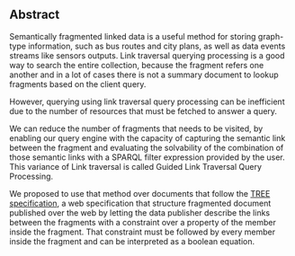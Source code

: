 ## Abstract
<!-- Context      -->
Semantically fragmented linked data is a useful method for storing graph-type information,
such as bus routes and city plans, as well as data events streams like sensors outputs.
Link traversal querying processing is a good way to search the entire collection,
because the fragment refers one another 
and in a lot of cases there is not a summary document to lookup fragments based on the client query.
<!-- Need         -->
However, querying using link traversal query processing can be inefficient due to the number of resources that must be fetched to answer a query.
<!-- Task         -->
We can reduce the number of fragments that needs to be visited,
by enabling our query engine with the capacity of capturing the semantic link between the fragment 
and evaluating the solvability of the combination of those semantic links
with a SPARQL filter expression provided by the user. This variance of Link traversal is called Guided Link Traversal Query Processing.
<!-- Object       -->
We proposed to use that method over documents that follow the [TREE specification](https://treecg.github.io/specification/),
a web specification that structure fragmented document published over the web by letting the data publisher describe the
links between the fragments with a constraint over a property of the member inside the fragment. 
That constraint must be followed by every member inside the fragment and can be interpreted as a boolean equation.



